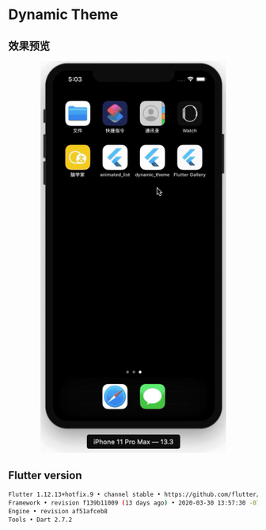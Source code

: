 # Dynamic Theme

## 效果预览

<p align="center">
    <img width="375" title="Flutter" src="./assets/preview/iOS_DynamicTheme.gif">
</p>


## Flutter version

```bash
Flutter 1.12.13+hotfix.9 • channel stable • https://github.com/flutter/flutter.git
Framework • revision f139b11009 (13 days ago) • 2020-03-30 13:57:30 -0700
Engine • revision af51afceb8
Tools • Dart 2.7.2
```